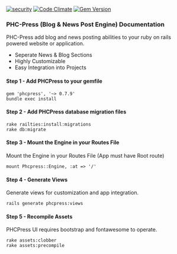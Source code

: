 [![security](https://hakiri.io/github/PHCNetworks/phc-press/master.svg)](https://hakiri.io/github/PHCNetworks/phc-press/master)
[![Code Climate](https://codeclimate.com/github/PHCNetworks/phc-press/badges/gpa.svg)](https://codeclimate.com/github/PHCNetworks/phc-press)
[![Gem Version](https://badge.fury.io/rb/phcpress.svg)](https://badge.fury.io/rb/phcpress)  
  
### PHC-Press (Blog & News Post Engine) Documentation
PHC-Press add blog and news posting abilities to your ruby on rails powered website or application.

* Seperate News & Blog Sections
* Highly Customizable
* Easy Integration into Projects  


#### Step 1 - Add PHCPress to your gemfile  

	gem 'phcpress', '~> 0.7.9'
	bundle exec install  
  
#### Step 2 - Add PHCPress database migration files  

	rake railties:install:migrations  
	rake db:migrate  
  
#### Step 3 - Mount the Engine in your Routes File  
Mount the Engine in your Routes File (App must have Root route)  
  
	mount Phcpress::Engine, :at => '/'  
  
#### Step 4 - Generate Views  
Generate views for customization and app integration.  
  
	rails generate phcpress:views

#### Step 5 - Recompile Assets
PHCPress UI requires bootstrap and fontawesome to operate.
  
	rake assets:clobber
	rake assets:precompile  
